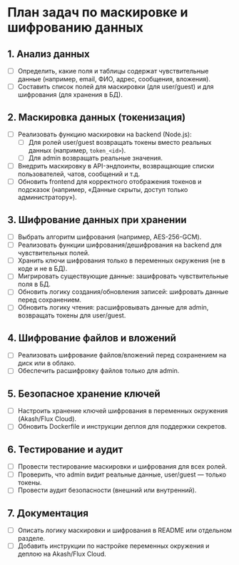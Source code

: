 # План задач по маскировке и шифрованию данных

## 1. Анализ данных
- [ ] Определить, какие поля и таблицы содержат чувствительные данные (например, email, ФИО, адрес, сообщения, вложения).
- [ ] Составить список полей для маскировки (для user/guest) и для шифрования (для хранения в БД).

## 2. Маскировка данных (токенизация)
- [ ] Реализовать функцию маскировки на backend (Node.js):
  - [ ] Для ролей user/guest возвращать токены вместо реальных данных (например, `token_<id>`).
  - [ ] Для admin возвращать реальные значения.
- [ ] Внедрить маскировку в API-эндпоинты, возвращающие списки пользователей, чатов, сообщений и т.д.
- [ ] Обновить frontend для корректного отображения токенов и подсказок (например, «Данные скрыты, доступ только администратору»).

## 3. Шифрование данных при хранении
- [ ] Выбрать алгоритм шифрования (например, AES-256-GCM).
- [ ] Реализовать функции шифрования/дешифрования на backend для чувствительных полей.
- [ ] Хранить ключи шифрования только в переменных окружения (не в коде и не в БД).
- [ ] Мигрировать существующие данные: зашифровать чувствительные поля в БД.
- [ ] Обновить логику создания/обновления записей: шифровать данные перед сохранением.
- [ ] Обновить логику чтения: расшифровывать данные для admin, возвращать токены для user/guest.

## 4. Шифрование файлов и вложений
- [ ] Реализовать шифрование файлов/вложений перед сохранением на диск или в облако.
- [ ] Обеспечить расшифровку файлов только для admin.

## 5. Безопасное хранение ключей
- [ ] Настроить хранение ключей шифрования в переменных окружения (Akash/Flux Cloud).
- [ ] Обновить Dockerfile и инструкции деплоя для поддержки секретов.

## 6. Тестирование и аудит
- [ ] Провести тестирование маскировки и шифрования для всех ролей.
- [ ] Проверить, что admin видит реальные данные, user/guest — только токены.
- [ ] Провести аудит безопасности (внешний или внутренний).

## 7. Документация
- [ ] Описать логику маскировки и шифрования в README или отдельном разделе.
- [ ] Добавить инструкции по настройке переменных окружения и деплою на Akash/Flux Cloud. 